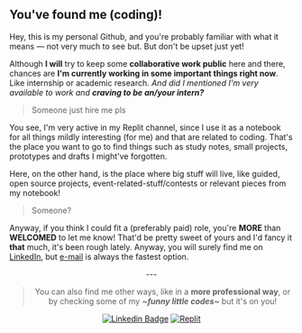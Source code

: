 ## You've found me (coding)!

Hey, this is my personal Github, and you're probably familiar with what it means — not very much to see but. But don't be upset just yet!

Although **I will** try to keep some **collaborative work public** here and there, chances are **I'm currently working in some important things right now**. Like internship or academic research. *And did I mentioned I'm very available to work and **craving to be an/your intern?***

> Someone just hire me pls

You see, I'm very active in my Replit channel, since I use it as a notebook for all things mildly interesting (for me) and that are related to coding. That's the place you want to go to find things such as study notes, small projects, prototypes and drafts I might've forgotten.

Here, on the other hand, is the place where big stuff will live, like guided, open source projects, event-related-stuff/contests or relevant pieces from my notebook!

> Someone?

Anyway, if you think I could fit a (preferably paid) role, you're **MORE** than **WELCOMED** to let me know! That'd be pretty sweet of yours and I'd fancy it **that** much, it's been rough lately. Anyway, you will surely find me on [LinkedIn](https://www.linkedin.com/in/lucasrgcruz/), but [e-mail](lucasrgcruz@gmail.com) is always the fastest option.

<div align="center">

  \---
  > You can also find me other ways, like in a **more professional way**, or by checking some of my ***\~funny little codes\~*** but it's on you!

  <a href="https://www.linkedin.com/in/lucasrgcruz/" >![Linkedin Badge](https://img.shields.io/badge/-professional%20way%20👔-blue?style=flat&logo=Linkedin&logoColor=white)</a>
  <a href="https://replit.com/@sbohfm">![Replit](https://img.shields.io/badge/-little%20codes%20here%20👍-black?style=flat&logo=Replit&logoColor=white)</a>
  
</div>
